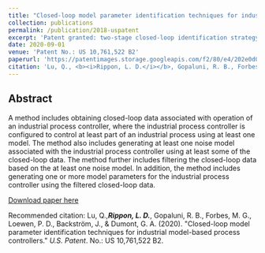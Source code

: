 ```yaml
---
title: "Closed-loop model parameter identification techniques for industrial model-based process controllers"
collection: publications
permalink: /publication/2018-uspatent
excerpt: 'Patent granted: two-stage closed-loop identification strategy that leverages ARX and output-error models.'
date: 2020-09-01
venue: 'Patent No.: US 10,761,522 B2'
paperurl: 'https://patentimages.storage.googleapis.com/f2/80/e4/202e0d00ddd3f5/US10761522.pdf'
citation: 'Lu, Q., <b><i>Rippon, L. D.</i></b>, Gopaluni, R. B., Forbes, M. G., Loewen, P. D., Backström, J., & Dumont, G. A. (2020). &quot;Closed-loop model parameter identification techniques for industrial model-based process controllers.&quot; <i>U.S. Patent</i>. No.: US 10,761,522 B2.'
---
```



## Abstract
A method includes obtaining closed-loop data associated with operation of an industrial process controller, where the industrial process controller is configured to control at least part of an industrial process using at least one model. The method also includes generating at least one noise model associated with the industrial process controller using at least some of the closed-loop data. The method further includes filtering the closed-loop data based on the at least one noise model. In addition, the method includes generating one or more model parameters for the industrial process controller using the filtered closed-loop data.

[Download paper here](https://patentimages.storage.googleapis.com/f2/80/e4/202e0d00ddd3f5/US10761522.pdf)

Recommended citation: Lu, Q.,<b><i>Rippon, L. D.</i></b>, Gopaluni, R. B., Forbes, M. G., Loewen, P. D., Backström, J., & Dumont, G. A. (2020). "Closed-loop model parameter identification techniques for industrial model-based process controllers." <i>U.S. Patent</i>. No.: US 10,761,522 B2.
